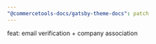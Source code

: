 ```yaml
---
"@commercetools-docs/gatsby-theme-docs": patch
---
```


feat: email verification + company association
